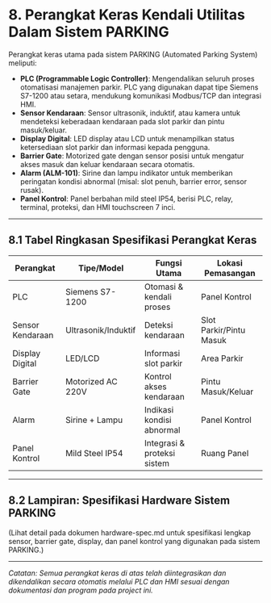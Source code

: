 # 8. Perangkat Keras Kendali Utilitas Dalam Sistem PARKING

Perangkat keras utama pada sistem PARKING (Automated Parking System) meliputi:
- **PLC (Programmable Logic Controller)**: Mengendalikan seluruh proses otomatisasi manajemen parkir. PLC yang digunakan dapat tipe Siemens S7-1200 atau setara, mendukung komunikasi Modbus/TCP dan integrasi HMI.
- **Sensor Kendaraan**: Sensor ultrasonik, induktif, atau kamera untuk mendeteksi keberadaan kendaraan pada slot parkir dan pintu masuk/keluar.
- **Display Digital**: LED display atau LCD untuk menampilkan status ketersediaan slot parkir dan informasi kepada pengguna.
- **Barrier Gate**: Motorized gate dengan sensor posisi untuk mengatur akses masuk dan keluar kendaraan secara otomatis.
- **Alarm (ALM-101)**: Sirine dan lampu indikator untuk memberikan peringatan kondisi abnormal (misal: slot penuh, barrier error, sensor rusak).
- **Panel Kontrol**: Panel berbahan mild steel IP54, berisi PLC, relay, terminal, proteksi, dan HMI touchscreen 7 inci.

---

## 8.1 Tabel Ringkasan Spesifikasi Perangkat Keras

| Perangkat         | Tipe/Model         | Fungsi Utama                        | Lokasi Pemasangan         |
|------------------|--------------------|-------------------------------------|--------------------------|
| PLC              | Siemens S7-1200    | Otomasi & kendali proses            | Panel Kontrol            |
| Sensor Kendaraan | Ultrasonik/Induktif| Deteksi kendaraan                   | Slot Parkir/Pintu Masuk  |
| Display Digital  | LED/LCD            | Informasi slot parkir               | Area Parkir              |
| Barrier Gate     | Motorized AC 220V  | Kontrol akses kendaraan             | Pintu Masuk/Keluar       |
| Alarm            | Sirine + Lampu     | Indikasi kondisi abnormal           | Panel Kontrol            |
| Panel Kontrol    | Mild Steel IP54    | Integrasi & proteksi sistem         | Ruang Panel              |

---

## 8.2 Lampiran: Spesifikasi Hardware Sistem PARKING

(Lihat detail pada dokumen hardware-spec.md untuk spesifikasi lengkap sensor, barrier gate, display, dan panel kontrol yang digunakan pada sistem PARKING.)

---

*Catatan: Semua perangkat keras di atas telah diintegrasikan dan dikendalikan secara otomatis melalui PLC dan HMI sesuai dengan dokumentasi dan program pada project ini.*
